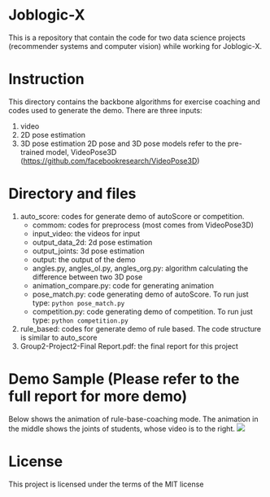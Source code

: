 # Joblogic-X
This is a repository that contain the code for two data science projects (recommender systems and computer vision) while working for Joblogic-X.

# Instruction 
This directory contains the backbone algorithms for exercise coaching and codes used to generate the demo. There are three inputs:
1. video
2. 2D pose estimation 
3. 3D pose estimation
2D pose and 3D pose models refer to the pre-trained model, VideoPose3D (https://github.com/facebookresearch/VideoPose3D)

# Directory and files
1. auto_score: codes for generate demo of autoScore or competition. 
    + commom: codes for preprocess (most comes from VideoPose3D)
    + input_video: the videos for input
    + output_data_2d: 2d pose estimation 
    + output_joints: 3d pose estimation
    + output: the output of the demo
    + angles.py, angles_ol.py, angles_org.py: algorithm calculating the difference between two 3D pose 
    + animation_compare.py: code for generating animation
    + pose_match.py: code generating demo of autoScore. To run just type: `python pose_match.py`
    + competition.py: code generating demo of competition. To run just type: `python competition.py`
2. rule_based: codes for generate demo of rule based. The code structure is similar to auto_score
3. Group2-Project2-Final Report.pdf: the final report for this project
# Demo Sample (Please refer to the full report for more demo)
Below shows the animation of rule-base-coaching mode. The animation in the middle shows the joints of students, whose video is to the right. 
![](https://github.com/miaowu128/Joblogic-X/blob/23ab2cee6f7c661902f6bae447e9222a7f8c7081/gif_demo/gifs/test3.gif)

# License
This project is licensed under the terms of the MIT license
